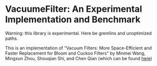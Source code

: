 # VacuumeFilter: An Experimental Implementation and Benchmark
Warning: this library is experimental. Here be gremlins and unoptimized paths.

This is an implementation of "Vacuum Filters: More Space-Efficient and Faster Replacement for Bloom and Cuckoo Filters" by Minmei Wang, Mingxun Zhou, Shouqian Shi, and Chen Qian (which can be found [here](https://par.nsf.gov/servlets/purl/10159886))

